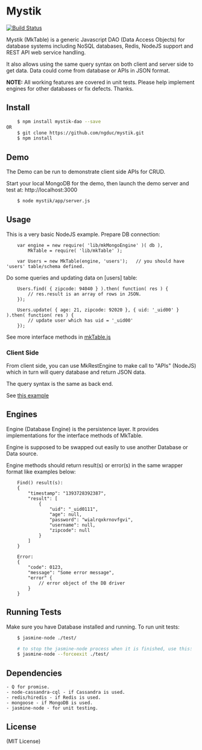 Mystik
======
[![Build Status](https://travis-ci.org/ngduc/mystik.png?branch=master)](https://travis-ci.org/ngduc/mystik)

Mystik (MkTable) is a generic Javascript DAO (Data Access Objects) for database systems including NoSQL databases, Redis, NodeJS support and REST API web service handling.

It also allows using the same query syntax on both client and server side to get data. Data could come from database or APIs in JSON format.

**NOTE:** All working features are covered in unit tests. Please help implement engines for other databases or fix defects. Thanks.

## Install

```sh
    $ npm install mystik-dao --save
OR
    $ git clone https://github.com/ngduc/mystik.git
    $ npm install
```

## Demo

The Demo can be run to demonstrate client side APIs for CRUD.

Start your local MongoDB for the demo, then launch the demo server and test at: http://localhost:3000

```sh
    $ node mystik/app/server.js
```

## Usage

This is a very basic NodeJS example. Prepare DB connection:

```
    var engine = new require( 'lib/mkMongoEngine' )( db ),
        MkTable = require( 'lib/mkTable' );

    var Users = new MkTable(engine, 'users');   // you should have 'users' table/schema defined.
```

Do some queries and updating data on [users] table:

```
    Users.find( { zipcode: 94040 } ).then( function( res ) {
        // res.result is an array of rows in JSON.
    });

    Users.update( { age: 21, zipcode: 92020 }, { uid: '_uid00' } ).then( function( res ) {
        // update user which has uid = '_uid00'
    });
```

See more interface methods in [mkTable.js](app/lib/mkTable.js)

### Client Side

From client side, you can use MkRestEngine to make call to "APIs" (NodeJS) which in turn will query database and return JSON data.

The query syntax is the same as back end.

See [this example](app/index.html)

## Engines

Engine (Database Engine) is the persistence layer. It provides implementations for the interface methods of MkTable.

Engine is supposed to be swapped out easily to use another Database or Data source.

Engine methods should return result(s) or error(s) in the same wrapper format like examples below:

```
    Find() result(s):
    {
        "timestamp": "1393728392387",
        "result": [
            {
                "uid": "_uid0111",
                "age": null,
                "password": "wialrqxkrnovfgvi",
                "username": null,
                "zipcode": null
            }
        ]
    }

    Error:
    {
        "code": 0123,
        "message": "Some error message",
        "error" {
            // error object of the DB driver
        }
    }
```

## Running Tests

Make sure you have Database installed and running. To run unit tests:

```sh
    $ jasmine-node ./test/

    # to stop the jasmine-node process when it is finished, use this:
    $ jasmine-node --forceexit ./test/
```

## Dependencies

    - Q for promise.
    - node-cassandra-cql - if Cassandra is used.
    - redis/hiredis - if Redis is used.
    - mongoose - if MongoDB is used.
    - jasmine-node - for unit testing.

## License

(MIT License)